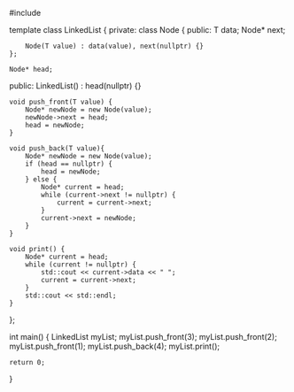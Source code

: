 #include <iostream>

template <typename T>
class LinkedList {
private:
    class Node {
    public:
        T data;
        Node* next;

        Node(T value) : data(value), next(nullptr) {}
    };

    Node* head;

public:
    LinkedList() : head(nullptr) {}

    void push_front(T value) {
        Node* newNode = new Node(value);
        newNode->next = head;
        head = newNode;
    }

    void push_back(T value){
        Node* newNode = new Node(value);
        if (head == nullptr) {
            head = newNode;
        } else {
            Node* current = head;
            while (current->next != nullptr) {
                current = current->next;
            }
            current->next = newNode;
        }
    }

    void print() {
        Node* current = head;
        while (current != nullptr) {
            std::cout << current->data << " ";
            current = current->next;
        }
        std::cout << std::endl;
    }
};

int main() {
    LinkedList<int> myList;
    myList.push_front(3);
    myList.push_front(2);
    myList.push_front(1);
    myList.push_back(4);
    myList.print();

    return 0;
}

